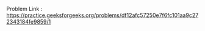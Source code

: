 Problem Link : https://practice.geeksforgeeks.org/problems/df12afc57250e7f6fc101aa9c272343184fe9859/1